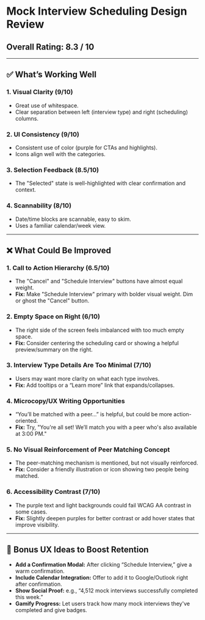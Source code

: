 
# Mock Interview Scheduling Design Review

## Overall Rating: **8.3 / 10**

---

## ✅ What’s Working Well

### 1. Visual Clarity (9/10)
- Great use of whitespace.
- Clear separation between left (interview type) and right (scheduling) columns.

### 2. UI Consistency (9/10)
- Consistent use of color (purple for CTAs and highlights).
- Icons align well with the categories.

### 3. Selection Feedback (8.5/10)
- The "Selected" state is well-highlighted with clear confirmation and context.

### 4. Scannability (8/10)
- Date/time blocks are scannable, easy to skim.
- Uses a familiar calendar/week view.

---

## ❌ What Could Be Improved

### 1. Call to Action Hierarchy (6.5/10)
- The "Cancel" and "Schedule Interview" buttons have almost equal weight.
- **Fix:** Make "Schedule Interview" primary with bolder visual weight. Dim or ghost the "Cancel" button.

### 2. Empty Space on Right (6/10)
- The right side of the screen feels imbalanced with too much empty space.
- **Fix:** Consider centering the scheduling card or showing a helpful preview/summary on the right.

### 3. Interview Type Details Are Too Minimal (7/10)
- Users may want more clarity on what each type involves.
- **Fix:** Add tooltips or a “Learn more” link that expands/collapses.

### 4. Microcopy/UX Writing Opportunities
- “You’ll be matched with a peer…” is helpful, but could be more action-oriented.
- **Fix:** Try, "You're all set! We’ll match you with a peer who's also available at 3:00 PM."

### 5. No Visual Reinforcement of Peer Matching Concept
- The peer-matching mechanism is mentioned, but not visually reinforced.
- **Fix:** Consider a friendly illustration or icon showing two people being matched.

### 6. Accessibility Contrast (7/10)
- The purple text and light backgrounds could fail WCAG AA contrast in some cases.
- **Fix:** Slightly deepen purples for better contrast or add hover states that improve visibility.

---

## 🧠 Bonus UX Ideas to Boost Retention

- **Add a Confirmation Modal:** After clicking “Schedule Interview,” give a warm confirmation.
- **Include Calendar Integration:** Offer to add it to Google/Outlook right after confirmation.
- **Show Social Proof:** e.g., “4,512 mock interviews successfully completed this week.”
- **Gamify Progress:** Let users track how many mock interviews they've completed and give badges.
